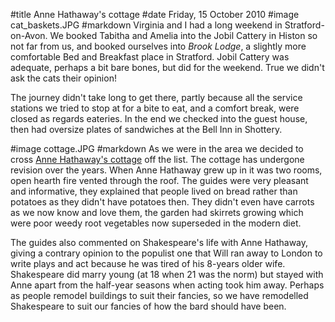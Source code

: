#title Anne Hathaway's cottage
#date Friday, 15 October 2010
#image cat_baskets.JPG
#markdown
Virginia and I had a long weekend in Stratford-on-Avon. We booked Tabitha and Amelia into the Jobil Cattery in Histon so not far from us, and booked ourselves into
*Brook Lodge*,
a slightly more comfortable Bed and Breakfast place in Stratford. Jobil Cattery was adequate, perhaps a bit bare bones, but did for the weekend. True we didn't ask the cats their opinion!

The journey didn't take long to get there, partly because all the service stations we tried to stop at for a bite to eat, and a comfort break, were closed as regards eateries. In the end we checked into the guest house, then had oversize plates of sandwiches at the Bell Inn in Shottery.

#image cottage.JPG
#markdown
As we were in the area we decided to cross
[Anne Hathaway's cottage](https://www.shakespeare.org.uk/visit/anne-hathaways-cottage/)
off the list. The cottage has undergone revision over the years. When Anne Hathaway grew up in it was two rooms, open hearth fire vented through the roof. The guides were very pleasant and informative, they explained that people lived on bread rather than potatoes as they didn't have potatoes then. They didn't even have carrots as we now know and love them, the garden had skirrets growing which were poor weedy root vegetables now superseded in the modern diet.

The guides also commented on Shakespeare's life with Anne Hathaway, giving a contrary opinion to the populist one that Will ran away to London to write plays and act because he was tired of his 8-years older wife. Shakespeare did marry young (at 18 when 21 was the norm) but stayed with Anne apart from the half-year seasons when acting took him away. Perhaps as people remodel buildings to suit their fancies, so we have remodelled Shakespeare to suit our fancies of how the bard should have been.
